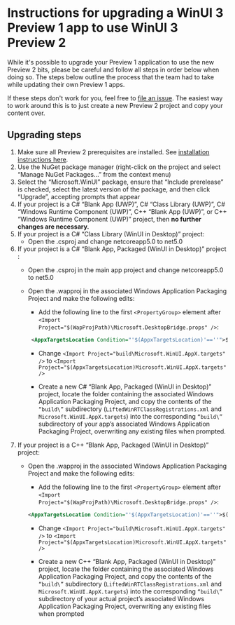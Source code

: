 # Instructions for upgrading a WinUI 3 Preview 1 app to use WinUI 3 Preview 2

While it's possible to upgrade your Preview 1 application to use the new Preview 2 bits, please be careful and follow all steps in order below when doing so. The steps below outline the process that the team had to take while updating their own Preview 1 apps. 

If these steps don't work for you, feel free to [file an issue](https://github.com/microsoft/microsoft-ui-xaml/issues/new/choose). The easiest way to work around this is to just create a new Preview 2 project and copy your content over. 

## Upgrading steps
1. Make sure all Preview 2 prerequisites are installed. See [installation instructions here](https://aka.ms/winui3/preview2#install-winui-30-preview-2).
2. Use the NuGet package manager (right-click on the project and select “Manage NuGet Packages…” from the context menu) 
3. Select the “Microsoft.WinUI” package, ensure that “Include prerelease” is checked, select the latest version of the package, and then click “Upgrade”, accepting prompts that appear  
4. If your project is a C# “Blank App (UWP)”, C# “Class Library (UWP)”, C# “Windows Runtime Component (UWP)”, C++ “Blank App (UWP)”, or C++ “Windows Runtime Component (UWP)” project, then **no further changes are necessary.**
5.  If your project is a C# “Class Library (WinUI in Desktop)” project:
    - Open the .csproj and change <TargetFramework>netcoreapp5.0</TargetFramework> to <TargetFramework>net5.0</TargetFramework> 
6. If your project is a C# “Blank App, Packaged (WinUI in Desktop)” project :
    - Open the .csproj in the main app project and change <TargetFramework>netcoreapp5.0</TargetFramework> to <TargetFramework>net5.0</TargetFramework>  
    - Open the .wapproj in the associated Windows Application Packaging Project and make the following edits: 
        - Add the following line to the first `<PropertyGroup>` element after `<Import Project="$(WapProjPath)\Microsoft.DesktopBridge.props" />`:  

        ```xml
         <AppxTargetsLocation Condition="'$(AppxTargetsLocation)'==''">$(MSBuildThisFileDirectory)build\</AppxTargetsLocation> 
         ```

        - Change `<Import Project="build\Microsoft.WinUI.AppX.targets" />` to `<Import Project="$(AppxTargetsLocation)Microsoft.WinUI.AppX.targets" /> `

        - Create a new C# “Blank App, Packaged (WinUI in Desktop)” project, locate the folder containing the associated Windows Application Packaging Project, and copy the contents of the `“build\”` subdirectory (`LiftedWinRTClassRegistrations.xml` and `Microsoft.WinUI.AppX.targets`) into the corresponding `“build\”` subdirectory of your app’s associated Windows Application Packaging Project, overwriting any existing files when prompted.
7. If your project is a C++ “Blank App, Packaged (WinUI in Desktop)” project:
    - Open the .wapproj in the associated Windows Application Packaging Project and make the following edits: 

        - Add the following line to the first `<PropertyGroup>` element after `<Import Project="$(WapProjPath)\Microsoft.DesktopBridge.props" />`:  

        ```xml
        <AppxTargetsLocation Condition="'$(AppxTargetsLocation)'==''">$(MSBuildThisFileDirectory)build\</AppxTargetsLocation> 
        ```
        - Change `<Import Project="build\Microsoft.WinUI.AppX.targets" />` to `<Import Project="$(AppxTargetsLocation)Microsoft.WinUI.AppX.targets" />`

        - Create a new C++ “Blank App, Packaged (WinUI in Desktop)” project, locate the folder containing the associated Windows Application Packaging Project, and copy the contents of the `“build\”` subdirectory (`LiftedWinRTClassRegistrations.xml` and `Microsoft.WinUI.AppX.targets`) into the corresponding `“build\”` subdirectory of your actual project’s associated Windows Application Packaging Project, overwriting any existing files when prompted 


